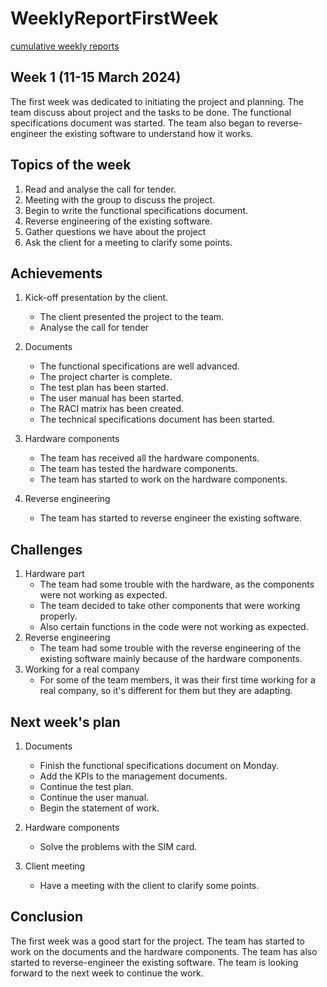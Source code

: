 # WeeklyReportFirstWeek

[cumulative weekly reports](mainWeeklyReport.md)

## Week 1 (11-15 March 2024)

The first week was dedicated to initiating the project and planning. The team discuss about project and the tasks to be done. The functional specifications document was started. The team also began to reverse-engineer the existing software to understand how it works.

## Topics of the week

1. Read and analyse the call for tender.
2. Meeting with the group to discuss the project.
3. Begin to write the functional specifications document.
4. Reverse engineering of the existing software.
5. Gather questions we have about the project
6. Ask the client for a meeting to clarify some points.

## Achievements

1. Kick-off presentation by the client.
    - The client presented the project to the team.
    - Analyse the call for tender

2. Documents
    - The functional specifications are well advanced.
    - The project charter is complete.
    - The test plan has been started.
    - The user manual has been started.
    - The RACI matrix has been created.
    - The technical specifications document has been started.

3. Hardware components
    - The team has received all the hardware components.
    - The team has tested the hardware components.
    - The team has started to work on the hardware components.

4. Reverse engineering
    - The team has started to reverse engineer the existing software.

## Challenges

1. Hardware part
    - The team had some trouble with the hardware, as the components were not working as expected.
    - The team decided to take other components that were working properly.
    - Also certain functions in the code were not working as expected.
2. Reverse engineering
    - The team had some trouble with the reverse engineering of the existing software mainly because of the hardware components.
3. Working for a real company
    - For some of the team members, it was their first time working for a real company, so it's different for them but they are adapting.

## Next week's plan

1. Documents
    - Finish the functional specifications document on Monday.
    - Add the KPIs to the management documents.
    - Continue the test plan.
    - Continue the user manual.
    - Begin the statement of work.

2. Hardware components
    - Solve the problems with the SIM card.
3. Client meeting
    - Have a meeting with the client to clarify some points.

## Conclusion

The first week was a good start for the project. The team has started to work on the documents and the hardware components. The team has also started to reverse-engineer the existing software. The team is looking forward to the next week to continue the work.
